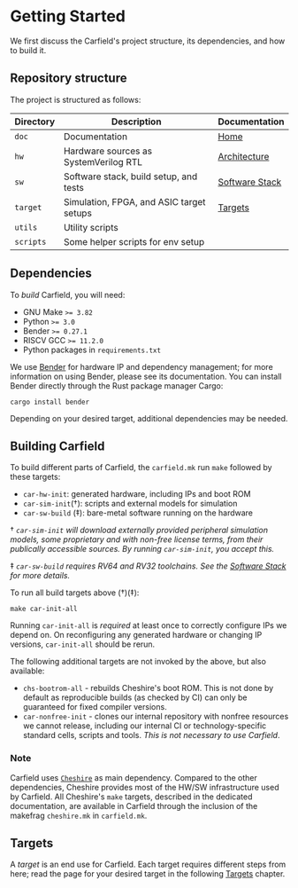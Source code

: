 # Getting Started

We first discuss the Carfield's project structure, its dependencies, and how to build it.

## Repository structure

The project is structured as follows:

| Directory | Description                                | Documentation         |
| --------- | ------------------------------------------ | --------------------- |
| `doc`     | Documentation                              | [Home](index.md)      |
| `hw`      | Hardware sources as SystemVerilog RTL      | [Architecture](um/arch.md) |
| `sw`      | Software stack, build setup, and tests     | [Software Stack](um/sw.md) |
| `target`  | Simulation, FPGA, and ASIC target setups   | [Targets](tg/index.md) |
| `utils`   | Utility scripts                            |                        |
| `scripts` | Some helper scripts for env setup          |                        |

## Dependencies

To *build* Carfield, you will need:

- GNU Make `>= 3.82`
- Python `>= 3.0`
- Bender `>= 0.27.1`
- RISCV GCC `>= 11.2.0`
- Python packages in `requirements.txt`

We use [Bender](https://github.com/pulp-platform/bender) for hardware IP and dependency management;
for more information on using Bender, please see its documentation. You can install Bender directly
through the Rust package manager Cargo:

```
cargo install bender
```

Depending on your desired target, additional dependencies may be needed.

## Building Carfield

To build different parts of Carfield, the `carfield.mk` run `make` followed by these targets:

- `car-hw-init`: generated hardware, including IPs and boot ROM
- `car-sim-init`(†):  scripts and external models for simulation
- `car-sw-build` (‡): bare-metal software running on the hardware

† *`car-sim-init` will download externally provided peripheral simulation models, some proprietary
and with non-free license terms, from their publically accessible sources. By running
`car-sim-init`, you accept this.*

‡ *`car-sw-build` requires RV64 and RV32 toolchains. See the [Software Stack](um/sw.md) for more
  details.*

To run all build targets above (†)(‡):

```
make car-init-all
```

Running `car-init-all` is *required* at least once to correctly configure IPs we depend on. On
reconfiguring any generated hardware or changing IP versions, `car-init-all` should be rerun.

The following additional targets are not invoked by the above, but also available:

- `chs-bootrom-all` - rebuilds Cheshire's boot ROM. This is not done by default as reproducible
builds (as checked by CI) can only be guaranteed for fixed compiler versions.
- `car-nonfree-init` - clones our internal repository with nonfree resources we cannot release,
including our internal CI or technology-specific standard cells, scripts and tools. *This is not
necessary to use Carfield*.

### Note
Carfield uses [`Cheshire`](https://github.com/pulp-platform/cheshire) as main dependency. Compared
to the other dependencies, Cheshire provides most of the HW/SW infrastructure used by Carfield. All
Cheshire's `make` targets, described in the dedicated documentation, are available in Carfield
through the inclusion of the makefrag `cheshire.mk` in `carfield.mk`.

## Targets

A *target* is an end use for Carfield. Each target requires different steps from here; read the page
for your desired target in the following [Targets](tg/index.md) chapter.
